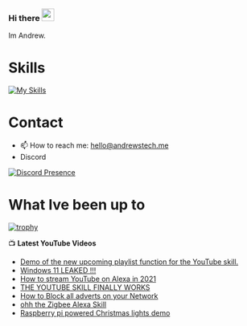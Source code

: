 ### Hi there <img src="https://media.giphy.com/media/hvRJCLFzcasrR4ia7z/giphy.gif" width="25px">

<!--
**andrewstech/andrewstech** is a ✨ _special_ ✨ repository because its `README.md` (this file) appears on your GitHub profile.

Here are some ideas to get you started:

-->

Im Andrew.

# Skills

[![My Skills](https://skillicons.dev/icons?i=py,html,cloudflare,discord,bots,docker,git,linux,react,md,tauri)](https://skillicons.dev)

# Contact

- 📫 How to reach me: hello@andrewstech.me
- Discord

[![Discord Presence](https://lanyard.cnrad.dev/api/598245488977903688)](https://discord.com/users/598245488977903688)


# What Ive been up to

[![trophy](https://github-profile-trophy.vercel.app/?username=andrewstech)](https://github.com/ryo-ma/github-profile-trophy)



:tv: **Latest YouTube Videos**
<!-- YOUTUBE-POST-LIST:START -->
- [Demo of the new upcoming playlist function for the YouTube skill.](https://www.youtube.com/watch?v=vk8B4t6Wdrk)
- [Windows 11 LEAKED !!!](https://www.youtube.com/watch?v=3Vai-0mkjSk)
- [How to stream YouTube on Alexa in 2021](https://www.youtube.com/watch?v=vyiChtUhXsI)
- [THE YOUTUBE SKILL FINALLY WORKS](https://www.youtube.com/watch?v=7-Tt9VRl2Gk)
- [How to Block all adverts on your Network](https://www.youtube.com/watch?v=axF09D7nWls)
- [ohh the Zigbee Alexa Skill](https://www.youtube.com/watch?v=LqOa9ga0DZQ)
- [Raspberry pi powered Christmas lights demo](https://www.youtube.com/watch?v=GSHwCZz-yYs)
<!-- YOUTUBE-POST-LIST:END -->

